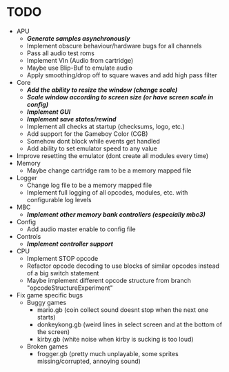 # TODO

- APU
  - **_Generate samples asynchronously_**
  - Implement obscure behaviour/hardware bugs for all channels
  - Pass all audio test roms
  - Implement VIn (Audio from cartridge)
  - Maybe use Blip-Buf to emulate audio
  - Apply smoothing/drop off to square waves and add high pass filter
- Core
  - **_Add the ability to resize the window (change scale)_**
  - **_Scale window according to screen size (or have screen scale in config)_**
  - **_Implement GUI_**
  - **_Implement save states/rewind_**
  - Implement all checks at startup (checksums, logo, etc.)
  - Add support for the Gameboy Color (CGB)
  - Somehow dont block while events get handled
  - Add ability to set emulator speed to any value
- Improve resetting the emulator (dont create all modules every time)
- Memory
  - Maybe change cartridge ram to be a memory mapped file
- Logger
  - Change log file to be a memory mapped file
  - Implement full logging of all opcodes, modules, etc. with configurable log levels
- MBC
  - **_Implement other memory bank controllers (especially mbc3)_**
- Config
  - Add audio master enable to config file
- Controls
  - **_Implement controller support_**
- CPU
  - Implement STOP opcode
  - Refactor opcode decoding to use blocks of similar opcodes instead of a big switch statement
  - Maybe implement different opcode structure from branch "opcodeStructureExperiment"
- Fix game specific bugs
  - Buggy games
    - mario.gb (coin collect sound doesnt stop when the next one starts)
    - donkeykong.gb (weird lines in select screen and at the bottom of the screen)
    - kirby.gb (white noise when kirby is sucking is too loud)
  - Broken games
    - frogger.gb (pretty much unplayable, some sprites missing/corrupted, annoying sound)
